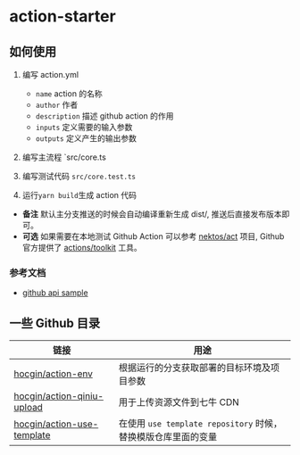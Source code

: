 # action-starter

## 如何使用

1. 编写 action.yml
    - `name` action 的名称
    - `author` 作者
    - `description` 描述 github action 的作用
    - `inputs` 定义需要的输入参数
    - `outputs` 定义产生的输出参数

2. 编写主流程 `src/core.ts
3. 编写测试代码 `src/core.test.ts`
4. 运行`yarn build`生成 action 代码

- **备注** 默认主分支推送的时候会自动编译重新生成 dist/, 推送后直接发布版本即可。
- **可选** 如果需要在本地测试 Github Action 可以参考 [nektos/act](https://github.com/nektos/act) 项目, Github
  官方提供了 [actions/toolkit](https://github.com/actions/toolkit) 工具。

### 参考文档

- [github api sample](https://gist.github.com/queq1890/125e74e1fa33397d2508a6ca4badac83)

## 一些 Github 目录

| 链接   | 用途                                           |
|------|----------------------------------------------|
| [hocgin/action-env](https://github.com/hocgin/action-env) | 根据运行的分支获取部署的目标环境及项目参数                        |
| [hocgin/action-qiniu-upload](https://github.com/hocgin/action-qiniu-upload) | 用于上传资源文件到七牛 CDN                              |
| [hocgin/action-use-template](https://github.com/hocgin/action-use-template) | 在使用 `use template repository` 时候，替换模版仓库里面的变量 |

